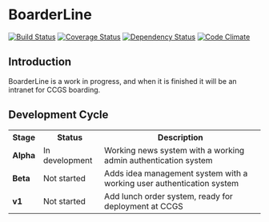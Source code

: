BoarderLine
===========

[![Build Status](https://travis-ci.org/davblayn/boarderline.png)](https://travis-ci.org/davblayn/boarderline)
[![Coverage Status](https://coveralls.io/repos/davblayn/boarderline/badge.png?branch=master)](https://coveralls.io/r/davblayn/boarderline)
[![Dependency Status](https://gemnasium.com/davblayn/boarderline.png)](https://gemnasium.com/davblayn/boarderline)
[![Code Climate](https://codeclimate.com/github/davblayn/boarderline.png)](https://codeclimate.com/github/davblayn/boarderline)

Introduction
------------
BoarderLine is a work in progress, and when it is finished it will be an intranet for CCGS boarding.

Development Cycle
-----------------

<table>
  <tr>
    <th>Stage</th>
    <th>Status</th>
    <th>Description</th>
  </tr>
  <tr>
    <td><strong>Alpha</strong></td>
    <td>In development</td>
    <td>Working news system with a working admin authentication system</td>
  </tr>
  
  <tr>
    <td><strong>Beta</strong></td>
    <td>Not started</td>
    <td>Adds idea management system with a working user authentication system</td>
  </tr>
  
  <tr>
    <td><strong>v1</strong></td>
    <td>Not started</td>
    <td>Add lunch order system, ready for deployment at CCGS</td>
  </td>
</table>
